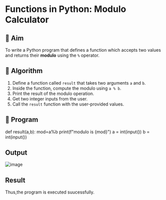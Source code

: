 # Functions in Python: Modulo Calculator

## 🎯 Aim
To write a Python program that defines a function which accepts two values and returns their **modulo** using the `%` operator.

## 🧠 Algorithm
1. Define a function called `result` that takes two arguments `a` and `b`.
2. Inside the function, compute the modulo using `a % b`.
3. Print the result of the modulo operation.
4. Get two integer inputs from the user.
5. Call the `result` function with the user-provided values.

## 🧾 Program

def result(a,b): 
mod=a%b 
print(f"modulo is {mod}") 
a = int(input()) 
b = int(input())

## Output

![image](https://github.com/user-attachments/assets/75a39e94-520c-40ec-8fc4-e60f649ad37d)

## Result
Thus,the program is executed suucessfully.
